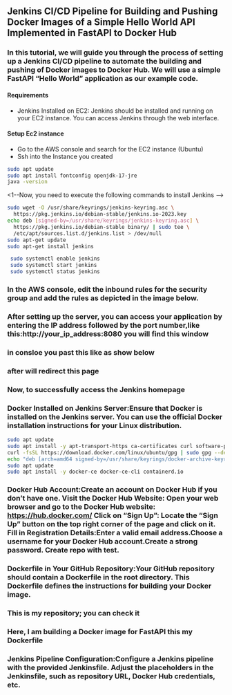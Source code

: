 ## Jenkins CI/CD Pipeline for Building and Pushing Docker Images of a Simple Hello World API Implemented in FastAPI to Docker Hub
###  In this tutorial, we will guide you through the process of setting up a Jenkins CI/CD pipeline to automate the building and pushing of Docker images to Docker Hub. We will use a simple FastAPI “Hello World” application as our example code.

#### Requirements
+  Jenkins Installed on EC2: Jenkins should be installed and running on your EC2 instance. You can access Jenkins through the web interface.

#### Setup Ec2 instance
+  Go to the AWS console and search for the EC2 instance (Ubuntu)
+  Ssh into the Instance you created
  

<!-- Updating the ubuntu server (Prepping the server for configuration) -->

```bash
sudo apt update
sudo apt install fontconfig openjdk-17-jre
java -version
```
<1--Now, you need to execute the following commands to install Jenkins -->
<!-- Installing Jenkins via command line -->
```bash
sudo wget -O /usr/share/keyrings/jenkins-keyring.asc \
  https://pkg.jenkins.io/debian-stable/jenkins.io-2023.key
echo deb [signed-by=/usr/share/keyrings/jenkins-keyring.asc] \
  https://pkg.jenkins.io/debian-stable binary/ | sudo tee \
  /etc/apt/sources.list.d/jenkins.list > /dev/null
sudo apt-get update
sudo apt-get install jenkins
```

<!-- To start the jenkins you need to perfrom this command -->
```bash
 sudo systemctl enable jenkins
 sudo systemctl start jenkins
 sudo systemctl status jenkins
 ```

 ### In the AWS console, edit the inbound rules for the security group and add the rules as depicted in the image below.

 ### After setting up the server, you can access your application by entering the IP address followed by the port number,like this:http://your_ip_address:8080 you will find this window

 ### in consloe you past this like as show below

 ### after will redirect this page

 ### Now, to successfully access the Jenkins homepage

 ### Docker Installed on Jenkins Server:Ensure that Docker is installed on the Jenkins server. You can use the official Docker installation instructions for your Linux distribution.

 ```bash
sudo apt update
sudo apt install -y apt-transport-https ca-certificates curl software-properties-common
curl -fsSL https://download.docker.com/linux/ubuntu/gpg | sudo gpg --dearmor -o /usr/share/keyrings/docker-archive-keyring.gpg
echo "deb [arch=amd64 signed-by=/usr/share/keyrings/docker-archive-keyring.gpg] https://download.docker.com/linux/ubuntu $(lsb_release -cs) stable" | sudo tee /etc/apt/sources.list.d/docker.list > /dev/null
sudo apt update
sudo apt install -y docker-ce docker-ce-cli containerd.io 
```

### Docker Hub Account:Create an account on Docker Hub if you don’t have one. Visit the Docker Hub Website: Open your web browser and go to the Docker Hub website: https://hub.docker.com/ Click on “Sign Up”: Locate the “Sign Up” button on the top right corner of the page and click on it. Fill in Registration Details:Enter a valid email address.Choose a username for your Docker Hub account.Create a strong password. Create repo with test.

### Dockerfile in Your GitHub Repository:Your GitHub repository should contain a Dockerfile in the root directory. This Dockerfile defines the instructions for building your Docker image.

### This is my repository; you can check it 

### Here, I am building a Docker image for FastAPI this my Dockerfile

### Jenkins Pipeline Configuration:Configure a Jenkins pipeline with the provided Jenkinsfile. Adjust the placeholders in the Jenkinsfile, such as repository URL, Docker Hub credentials, etc.